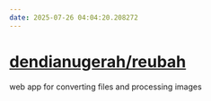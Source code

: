 ```yaml
---
date: 2025-07-26 04:04:20.208272
---
```


# [dendianugerah/reubah](https://github.com/dendianugerah/reubah)

web app for converting files and processing images
